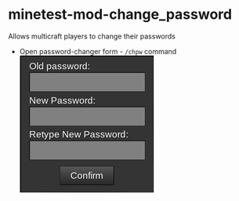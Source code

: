 # minetest-mod-change_password
Allows multicraft players to change their passwords  
* Open password-changer form - `/chpw` command  
![](/screenshot.png?raw=true)
